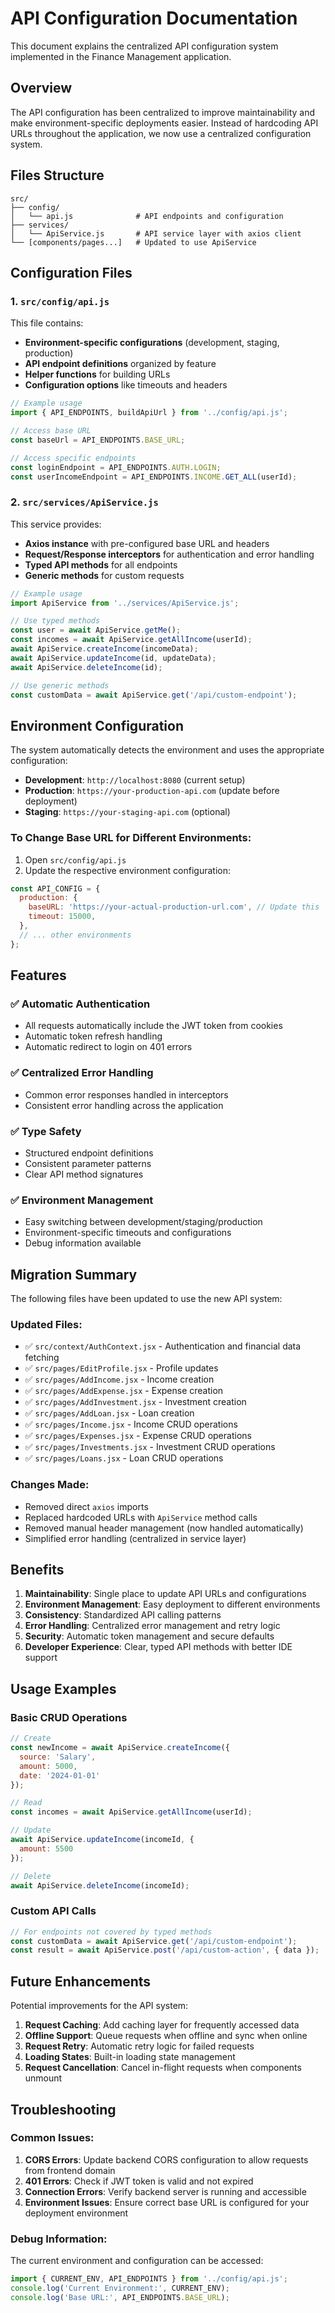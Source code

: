 # API Configuration Documentation

This document explains the centralized API configuration system implemented in the Finance Management application.

## Overview

The API configuration has been centralized to improve maintainability and make environment-specific deployments easier. Instead of hardcoding API URLs throughout the application, we now use a centralized configuration system.

## Files Structure

```
src/
├── config/
│   └── api.js              # API endpoints and configuration
├── services/
│   └── ApiService.js       # API service layer with axios client
└── [components/pages...]   # Updated to use ApiService
```

## Configuration Files

### 1. `src/config/api.js`

This file contains:
- **Environment-specific configurations** (development, staging, production)
- **API endpoint definitions** organized by feature
- **Helper functions** for building URLs
- **Configuration options** like timeouts and headers

```javascript
// Example usage
import { API_ENDPOINTS, buildApiUrl } from '../config/api.js';

// Access base URL
const baseUrl = API_ENDPOINTS.BASE_URL;

// Access specific endpoints
const loginEndpoint = API_ENDPOINTS.AUTH.LOGIN;
const userIncomeEndpoint = API_ENDPOINTS.INCOME.GET_ALL(userId);
```

### 2. `src/services/ApiService.js`

This service provides:
- **Axios instance** with pre-configured base URL and headers
- **Request/Response interceptors** for authentication and error handling
- **Typed API methods** for all endpoints
- **Generic methods** for custom requests

```javascript
// Example usage
import ApiService from '../services/ApiService.js';

// Use typed methods
const user = await ApiService.getMe();
const incomes = await ApiService.getAllIncome(userId);
await ApiService.createIncome(incomeData);
await ApiService.updateIncome(id, updateData);
await ApiService.deleteIncome(id);

// Use generic methods
const customData = await ApiService.get('/api/custom-endpoint');
```

## Environment Configuration

The system automatically detects the environment and uses the appropriate configuration:

- **Development**: `http://localhost:8080` (current setup)
- **Production**: `https://your-production-api.com` (update before deployment)
- **Staging**: `https://your-staging-api.com` (optional)

### To Change Base URL for Different Environments:

1. Open `src/config/api.js`
2. Update the respective environment configuration:

```javascript
const API_CONFIG = {
  production: {
    baseURL: 'https://your-actual-production-url.com', // Update this
    timeout: 15000,
  },
  // ... other environments
};
```

## Features

### ✅ Automatic Authentication
- All requests automatically include the JWT token from cookies
- Automatic token refresh handling
- Automatic redirect to login on 401 errors

### ✅ Centralized Error Handling
- Common error responses handled in interceptors
- Consistent error handling across the application

### ✅ Type Safety
- Structured endpoint definitions
- Consistent parameter patterns
- Clear API method signatures

### ✅ Environment Management
- Easy switching between development/staging/production
- Environment-specific timeouts and configurations
- Debug information available

## Migration Summary

The following files have been updated to use the new API system:

### Updated Files:
- ✅ `src/context/AuthContext.jsx` - Authentication and financial data fetching
- ✅ `src/pages/EditProfile.jsx` - Profile updates
- ✅ `src/pages/AddIncome.jsx` - Income creation
- ✅ `src/pages/AddExpense.jsx` - Expense creation
- ✅ `src/pages/AddInvestment.jsx` - Investment creation
- ✅ `src/pages/AddLoan.jsx` - Loan creation
- ✅ `src/pages/Income.jsx` - Income CRUD operations
- ✅ `src/pages/Expenses.jsx` - Expense CRUD operations
- ✅ `src/pages/Investments.jsx` - Investment CRUD operations
- ✅ `src/pages/Loans.jsx` - Loan CRUD operations

### Changes Made:
- Removed direct `axios` imports
- Replaced hardcoded URLs with `ApiService` method calls
- Removed manual header management (now handled automatically)
- Simplified error handling (centralized in service layer)

## Benefits

1. **Maintainability**: Single place to update API URLs and configurations
2. **Environment Management**: Easy deployment to different environments
3. **Consistency**: Standardized API calling patterns
4. **Error Handling**: Centralized error management and retry logic
5. **Security**: Automatic token management and secure defaults
6. **Developer Experience**: Clear, typed API methods with better IDE support

## Usage Examples

### Basic CRUD Operations
```javascript
// Create
const newIncome = await ApiService.createIncome({
  source: 'Salary',
  amount: 5000,
  date: '2024-01-01'
});

// Read
const incomes = await ApiService.getAllIncome(userId);

// Update
await ApiService.updateIncome(incomeId, {
  amount: 5500
});

// Delete
await ApiService.deleteIncome(incomeId);
```

### Custom API Calls
```javascript
// For endpoints not covered by typed methods
const customData = await ApiService.get('/api/custom-endpoint');
const result = await ApiService.post('/api/custom-action', { data });
```

## Future Enhancements

Potential improvements for the API system:

1. **Request Caching**: Add caching layer for frequently accessed data
2. **Offline Support**: Queue requests when offline and sync when online
3. **Request Retry**: Automatic retry logic for failed requests
4. **Loading States**: Built-in loading state management
5. **Request Cancellation**: Cancel in-flight requests when components unmount

## Troubleshooting

### Common Issues:

1. **CORS Errors**: Update backend CORS configuration to allow requests from frontend domain
2. **401 Errors**: Check if JWT token is valid and not expired
3. **Connection Errors**: Verify backend server is running and accessible
4. **Environment Issues**: Ensure correct base URL is configured for your deployment environment

### Debug Information:

The current environment and configuration can be accessed:
```javascript
import { CURRENT_ENV, API_ENDPOINTS } from '../config/api.js';
console.log('Current Environment:', CURRENT_ENV);
console.log('Base URL:', API_ENDPOINTS.BASE_URL);
```